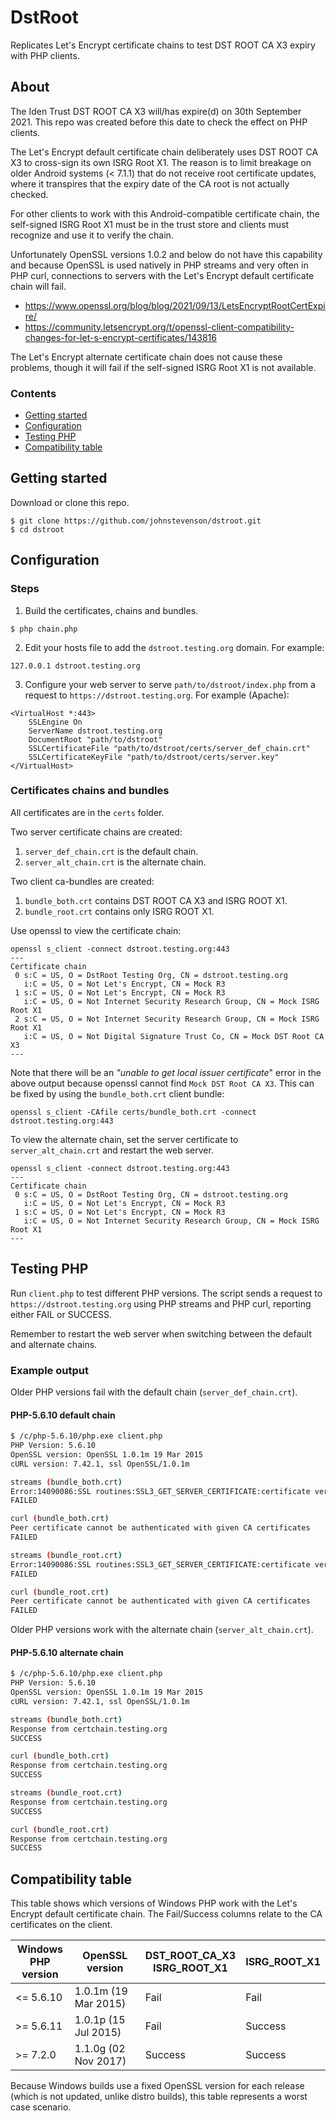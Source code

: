 # DstRoot
Replicates Let's Encrypt certificate chains to test DST ROOT CA X3 expiry with PHP clients.

## About
The Iden Trust DST ROOT CA X3 will/has expire(d) on 30th September 2021. This repo was created
before this date to check the effect on PHP clients.

The Let's Encrypt default certificate chain deliberately uses DST ROOT CA X3 to cross-sign its own
ISRG Root X1. The reason is to limit breakage on older Android systems (< 7.1.1) that do not
receive root certificate updates, where it transpires that the expiry date of the CA root is not
actually checked.

For other clients to work with this Android-compatible certificate chain, the self-signed ISRG Root
X1 must be in the trust store and clients must recognize and use it to verify the chain.

Unfortunately OpenSSL versions 1.0.2 and below do not have this capability and because OpenSSL is
used natively in PHP streams and very often in PHP curl, connections to servers with the Let's
Encrypt default certificate chain will fail.

* https://www.openssl.org/blog/blog/2021/09/13/LetsEncryptRootCertExpire/
* https://community.letsencrypt.org/t/openssl-client-compatibility-changes-for-let-s-encrypt-certificates/143816

The Let's Encrypt alternate certificate chain does not cause these problems, though it will fail if
the self-signed ISRG Root X1 is not available.

### Contents

* [Getting started](#getting-started)
* [Configuration](#configuration)
* [Testing PHP](#testing-php)
* [Compatibility table](#compatibility-table)

## Getting started

Download or clone this repo.

```
$ git clone https://github.com/johnstevenson/dstroot.git
$ cd dstroot
```

## Configuration

### Steps
1. Build the certificates, chains and bundles.

```
$ php chain.php
```
2. Edit your hosts file to add the `dstroot.testing.org` domain. For example:

```
127.0.0.1 dstroot.testing.org
```
3. Configure your web server to serve `path/to/dstroot/index.php` from a request to
`https://dstroot.testing.org`. For example (Apache):

```
<VirtualHost *:443>
    SSLEngine On
    ServerName dstroot.testing.org
    DocumentRoot "path/to/dstroot"
    SSLCertificateFile "path/to/dstroot/certs/server_def_chain.crt"
    SSLCertificateKeyFile "path/to/dstroot/certs/server.key"
</VirtualHost>
```

### Certificates chains and bundles
All certificates are in the `certs` folder.

Two server certificate chains are created:
1. `server_def_chain.crt` is the default chain.
2. `server_alt_chain.crt` is the alternate chain.

Two client ca-bundles are created:
1. `bundle_both.crt` contains DST ROOT CA X3 and ISRG ROOT X1.
2. `bundle_root.crt` contains only ISRG ROOT X1.

Use openssl to view the certificate chain:

```
openssl s_client -connect dstroot.testing.org:443
---
Certificate chain
 0 s:C = US, O = DstRoot Testing Org, CN = dstroot.testing.org
   i:C = US, O = Not Let's Encrypt, CN = Mock R3
 1 s:C = US, O = Not Let's Encrypt, CN = Mock R3
   i:C = US, O = Not Internet Security Research Group, CN = Mock ISRG Root X1
 2 s:C = US, O = Not Internet Security Research Group, CN = Mock ISRG Root X1
   i:C = US, O = Not Digital Signature Trust Co, CN = Mock DST Root CA X3
---
```
Note that there will be an _"unable to get local issuer certificate_" error in the above output
because openssl cannot find `Mock DST Root CA X3`. This can be fixed by using the `bundle_both.crt`
client bundle:

```
openssl s_client -CAfile certs/bundle_both.crt -connect dstroot.testing.org:443
```

To view the alternate chain, set the server certificate to `server_alt_chain.crt` and restart the
web server.

```
openssl s_client -connect dstroot.testing.org:443
---
Certificate chain
 0 s:C = US, O = DstRoot Testing Org, CN = dstroot.testing.org
   i:C = US, O = Not Let's Encrypt, CN = Mock R3
 1 s:C = US, O = Not Let's Encrypt, CN = Mock R3
   i:C = US, O = Not Internet Security Research Group, CN = Mock ISRG Root X1
---
```

## Testing PHP
Run `client.php` to test different PHP versions. The script sends a request to
`https://dstroot.testing.org` using PHP streams and PHP curl, reporting either FAIL or SUCCESS.

Remember to restart the web server when switching between the default and alternate chains.

### Example output

Older PHP versions fail with the default chain (`server_def_chain.crt`).

#### PHP-5.6.10 default chain
```sh
$ /c/php-5.6.10/php.exe client.php
PHP Version: 5.6.10
OpenSSL version: OpenSSL 1.0.1m 19 Mar 2015
cURL version: 7.42.1, ssl OpenSSL/1.0.1m

streams (bundle_both.crt)
Error:14090086:SSL routines:SSL3_GET_SERVER_CERTIFICATE:certificate verify failed
FAILED

curl (bundle_both.crt)
Peer certificate cannot be authenticated with given CA certificates
FAILED

streams (bundle_root.crt)
Error:14090086:SSL routines:SSL3_GET_SERVER_CERTIFICATE:certificate verify failed
FAILED

curl (bundle_root.crt)
Peer certificate cannot be authenticated with given CA certificates
FAILED
```

Older PHP versions work with the alternate chain (`server_alt_chain.crt`).

#### PHP-5.6.10 alternate chain

```sh
$ /c/php-5.6.10/php.exe client.php
PHP Version: 5.6.10
OpenSSL version: OpenSSL 1.0.1m 19 Mar 2015
cURL version: 7.42.1, ssl OpenSSL/1.0.1m

streams (bundle_both.crt)
Response from certchain.testing.org
SUCCESS

curl (bundle_both.crt)
Response from certchain.testing.org
SUCCESS

streams (bundle_root.crt)
Response from certchain.testing.org
SUCCESS

curl (bundle_root.crt)
Response from certchain.testing.org
SUCCESS
```

## Compatibility table
This table shows which versions of Windows PHP work with the Let's Encrypt default certificate
chain. The Fail/Success columns relate to the CA certificates on the client.


| Windows<br>PHP version | OpenSSL version | DST_ROOT_CA_X3<br>ISRG_ROOT_X1 | ISRG_ROOT_X1 |
|-------------|----------------------|---------|---------|
| <= 5.6.10   | 1.0.1m (19 Mar 2015) | Fail    | Fail    |
| >= 5.6.11   | 1.0.1p (15 Jul 2015) | Fail    | Success |
| >= 7.2.0    | 1.1.0g (02 Nov 2017) | Success | Success |

Because Windows builds use a fixed OpenSSL version for each release (which is not updated, unlike
distro builds), this table represents a worst case scenario.
